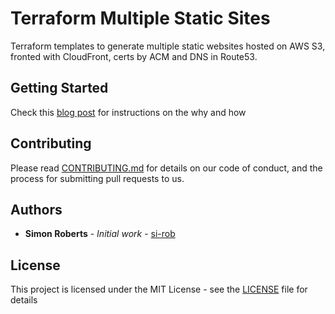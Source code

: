# Terraform Multiple Static Sites

Terraform templates to generate multiple static websites hosted on AWS S3, fronted with CloudFront, certs by ACM and DNS in Route53.

## Getting Started

Check this [blog post](https://blog.opendigerati.com/terraform-static-sites-53bdc591709a) for instructions on the why and how

## Contributing

Please read [CONTRIBUTING.md](CONTRIBUTING.md) for details on our code of conduct, and the process for submitting pull requests to us.

## Authors

* **Simon Roberts** - *Initial work* - [si-rob](https://github.com/si-rob)

## License

This project is licensed under the MIT License - see the [LICENSE](LICENSE) file for details
